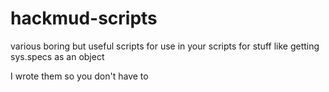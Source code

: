 # hackmud-scripts
various boring but useful scripts for use in your scripts for stuff like getting sys.specs as an object

I wrote them so you don't have to
